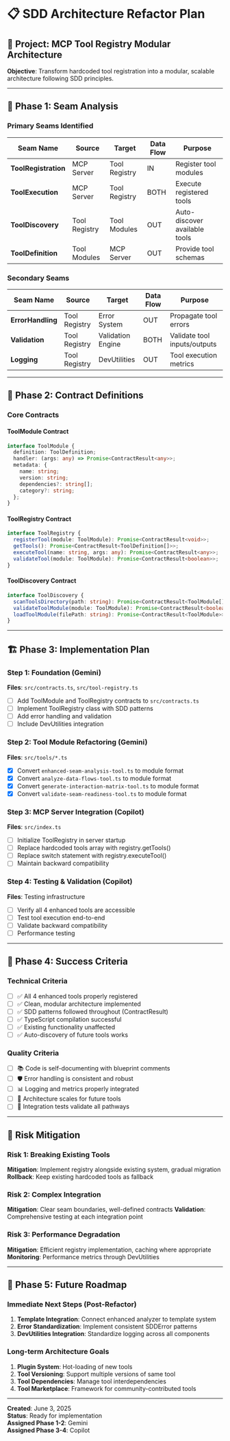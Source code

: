 # 📋 SDD Architecture Refactor Plan

## 🎯 Project: MCP Tool Registry Modular Architecture

**Objective**: Transform hardcoded tool registration into a modular, scalable architecture following SDD principles.

---

## 🔗 Phase 1: Seam Analysis

### Primary Seams Identified

| Seam Name            | Source        | Target        | Data Flow | Purpose                       |
| -------------------- | ------------- | ------------- | --------- | ----------------------------- |
| **ToolRegistration** | MCP Server    | Tool Registry | IN        | Register tool modules         |
| **ToolExecution**    | MCP Server    | Tool Registry | BOTH      | Execute registered tools      |
| **ToolDiscovery**    | Tool Registry | Tool Modules  | OUT       | Auto-discover available tools |
| **ToolDefinition**   | Tool Modules  | MCP Server    | OUT       | Provide tool schemas          |

### Secondary Seams

| Seam Name         | Source        | Target            | Data Flow | Purpose                      |
| ----------------- | ------------- | ----------------- | --------- | ---------------------------- |
| **ErrorHandling** | Tool Registry | Error System      | OUT       | Propagate tool errors        |
| **Validation**    | Tool Registry | Validation Engine | BOTH      | Validate tool inputs/outputs |
| **Logging**       | Tool Registry | DevUtilities      | OUT       | Tool execution metrics       |

---

## 📝 Phase 2: Contract Definitions

### Core Contracts

#### ToolModule Contract

```typescript
interface ToolModule {
  definition: ToolDefinition;
  handler: (args: any) => Promise<ContractResult<any>>;
  metadata: {
    name: string;
    version: string;
    dependencies?: string[];
    category?: string;
  };
}
```

#### ToolRegistry Contract

```typescript
interface ToolRegistry {
  registerTool(module: ToolModule): Promise<ContractResult<void>>;
  getTools(): Promise<ContractResult<ToolDefinition[]>>;
  executeTool(name: string, args: any): Promise<ContractResult<any>>;
  validateTool(module: ToolModule): Promise<ContractResult<boolean>>;
}
```

#### ToolDiscovery Contract

```typescript
interface ToolDiscovery {
  scanToolsDirectory(path: string): Promise<ContractResult<ToolModule[]>>;
  validateToolModule(module: ToolModule): Promise<ContractResult<boolean>>;
  loadToolModule(filePath: string): Promise<ContractResult<ToolModule>>;
}
```

---

## 🏗️ Phase 3: Implementation Plan

### Step 1: Foundation (Gemini)

**Files**: `src/contracts.ts`, `src/tool-registry.ts`

- [ ] Add ToolModule and ToolRegistry contracts to `src/contracts.ts`
- [ ] Implement ToolRegistry class with SDD patterns
- [ ] Add error handling and validation
- [ ] Include DevUtilities integration

### Step 2: Tool Module Refactoring (Gemini)

**Files**: `src/tools/*.ts`

- [x] Convert `enhanced-seam-analysis-tool.ts` to module format
- [x] Convert `analyze-data-flows-tool.ts` to module format
- [x] Convert `generate-interaction-matrix-tool.ts` to module format
- [x] Convert `validate-seam-readiness-tool.ts` to module format

### Step 3: MCP Server Integration (Copilot)

**Files**: `src/index.ts`

- [ ] Initialize ToolRegistry in server startup
- [ ] Replace hardcoded tools array with registry.getTools()
- [ ] Replace switch statement with registry.executeTool()
- [ ] Maintain backward compatibility

### Step 4: Testing & Validation (Copilot)

**Files**: Testing infrastructure

- [ ] Verify all 4 enhanced tools are accessible
- [ ] Test tool execution end-to-end
- [ ] Validate backward compatibility
- [ ] Performance testing

---

## 🎯 Phase 4: Success Criteria

### Technical Criteria

- [ ] ✅ All 4 enhanced tools properly registered
- [ ] ✅ Clean, modular architecture implemented
- [ ] ✅ SDD patterns followed throughout (ContractResult<T>)
- [ ] ✅ TypeScript compilation successful
- [ ] ✅ Existing functionality unaffected
- [ ] ✅ Auto-discovery of future tools works

### Quality Criteria

- [ ] 📚 Code is self-documenting with blueprint comments
- [ ] 🛡️ Error handling is consistent and robust
- [ ] 📊 Logging and metrics properly integrated
- [ ] 🔄 Architecture scales for future tools
- [ ] 🧪 Integration tests validate all pathways

---

## 🚨 Risk Mitigation

### Risk 1: Breaking Existing Tools

**Mitigation**: Implement registry alongside existing system, gradual migration
**Rollback**: Keep existing hardcoded tools as fallback

### Risk 2: Complex Integration

**Mitigation**: Clear seam boundaries, well-defined contracts
**Validation**: Comprehensive testing at each integration point

### Risk 3: Performance Degradation

**Mitigation**: Efficient registry implementation, caching where appropriate
**Monitoring**: Performance metrics through DevUtilities

---

## 🔄 Phase 5: Future Roadmap

### Immediate Next Steps (Post-Refactor)

1. **Template Integration**: Connect enhanced analyzer to template system
2. **Error Standardization**: Implement consistent SDDError patterns
3. **DevUtilities Integration**: Standardize logging across all components

### Long-term Architecture Goals

1. **Plugin System**: Hot-loading of new tools
2. **Tool Versioning**: Support multiple versions of same tool
3. **Tool Dependencies**: Manage tool interdependencies
4. **Tool Marketplace**: Framework for community-contributed tools

---

**Created**: June 3, 2025  
**Status**: Ready for implementation  
**Assigned Phase 1-2**: Gemini  
**Assigned Phase 3-4**: Copilot
